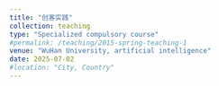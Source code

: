 ```yaml
---
title: "创客实践"
collection: teaching
type: "Specialized compulsory course"
#permalink: /teaching/2015-spring-teaching-1
venue: "WuHan University, artificial intelligence"
date: 2025-07-02
#location: "City, Country"
---
```

